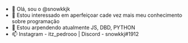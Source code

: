 - 👋 Olá, sou o @snowkkjk
- 👀 Estou interessado em aperfeiçoar cade vez mais meu conhecimento sobre programação
- 🌱 Estou arpendendo atualmente JS, DBD, PYTHON
- 📫 Instagram - itz_pedrooo | Discord - snowkkj#1912

<!---
snowkkjk/snowkkjk is a ✨ special ✨ repository because its `README.md` (this file) appears on your GitHub profile.
You can click the Preview link to take a look at your changes.
--->
